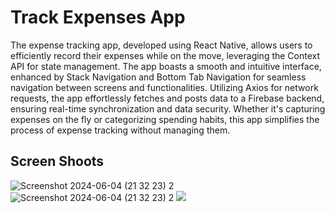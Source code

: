 # Track Expenses App

The expense tracking app, developed using React Native, allows users to efficiently record their expenses while on the move, leveraging the Context API for state management.
The app boasts a smooth and intuitive interface, enhanced by Stack Navigation and Bottom Tab Navigation for seamless navigation between screens and functionalities.
Utilizing Axios for network requests, the app effortlessly fetches and posts data to a Firebase backend, ensuring real-time synchronization and data security. 
Whether it's capturing expenses on the fly or categorizing spending habits, this app simplifies the process of expense tracking without managing them.

## Screen Shoots

![Screenshot 2024-06-04 (21 32 23) 2](https://github.com/flmm87/tracking-expenses-app/assets/116169576/ce8c446d-8929-4455-87b6-8427be628334)
![Screenshot 2024-06-04 (21 32 23) 2](https://github.com/flmm87/tracking-expenses-app/assets/116169576/4d3a4d4d-220a-4e5f-bb74-da3bcba74580)
<img src="https://github.com/flmm87/tracking-expenses-app/assets/116169576/4d3a4d4d-220a-4e5f-bb74-da3bcba74580" width:300/>
